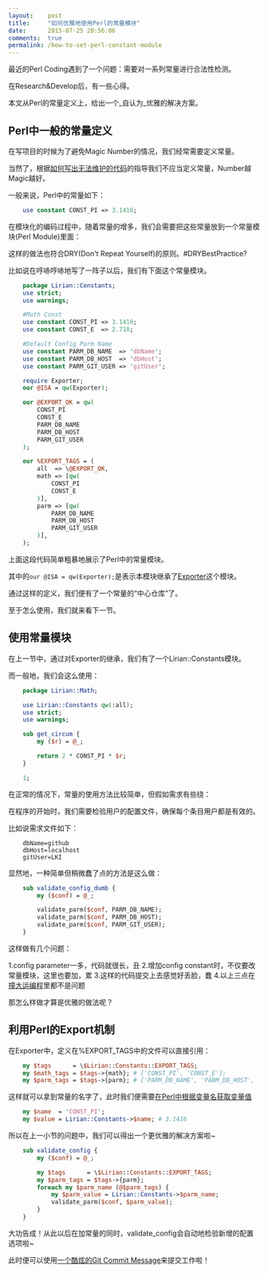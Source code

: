 ```yaml
---
layout:    post
title:     "如何优雅地使用Perl的常量模块"
date:      2015-07-25 20:56:06
comments:  true
permalink: /how-to-set-perl-constant-module
---
```


最近的Perl Coding遇到了一个问题：需要对一系列常量进行合法性检测。

在Research&Develop后，有一些心得。

本文从Perl的常量定义上，给出一个_自认为_优雅的解决方案。

<!--MORE-->

## Perl中一般的常量定义

在写项目的时候为了避免Magic Number的情况，我们经常需要定义常量。

当然了，根据[如何写出无法维护的代码][1]的指导我们不应当定义常量，Number越Magic越好。

一般来说，Perl中的常量如下：

```perl
    use constant CONST_PI => 3.1416;
```

在模块化的编码过程中，随着常量的增多，我们会需要把这些常量放到一个常量模块(Perl Module)里面：

这样的做法也符合DRY(Don't Repeat Yourself)的原则。#DRYBestPractice?

比如说在哼哧哼哧地写了一阵子以后，我们有下面这个常量模块。

```perl
    package Lirian::Constants;
    use strict;
    use warnings;

    #Math Const
    use constant CONST_PI => 3.1416;
    use constant CONST_E  => 2.718;

    #Default Config Parm Name
    use constant PARM_DB_NAME  => 'dbName';
    use constant PARM_DB_HOST  => 'dbHost';
    use constant PARM_GIT_USER => 'gitUser';

    require Exporter;
    our @ISA = qw(Exporter);

    our @EXPORT_OK = qw(
        CONST_PI
        CONST_E
        PARM_DB_NAME
        PARM_DB_HOST
        PARM_GIT_USER
    );

    our %EXPORT_TAGS = (
        all  => \@EXPORT_OK,
        math => [qw(
            CONST_PI
            CONST_E
        )],
        parm => [qw(
            PARM_DB_NAME
            PARM_DB_HOST
            PARM_GIT_USER
        )],
    );
```

上面这段代码简单粗暴地展示了Perl中的常量模块。

其中的`our @ISA = qw(Exporter);`是表示本模块继承了[Exporter][2]这个模块。

通过这样的定义，我们便有了一个常量的“中心仓库”了。

至于怎么使用，我们就来看下一节。


## 使用常量模块

在上一节中，通过对Exporter的继承，我们有了一个Lirian::Constants模块。

而一般地，我们会这么使用：

```perl
    package Lirian::Math;

    use Lirian::Constants qw(:all);
    use strict;
    use warnings;

    sub get_circum {
        my ($r) = @_;

        return 2 * CONST_PI * $r;
    }

    1;
```

在正常的情况下，常量的使用方法比较简单，但假如需求有些绕：

在程序的开始时，我们需要检验用户的配置文件，确保每个条目用户都是有效的。

比如说需求文件如下：

```config
    dbName=github
    dbHost=localhost
    gitUser=LKI
```

显然地，一种简单但稍微蠢了点的方法是这么做：

```perl
    sub validate_config_dumb {
        my ($conf) = @_;

        validate_parm($conf, PARM_DB_NAME);
        validate_parm($conf, PARM_DB_HOST);
        validate_parm($conf, PARM_GIT_USER);
    }
```

这样做有几个问题：

1.config parameter一多，代码就很长，丑
2.增加config constant时，不仅要改常量模块，这里也要加，累
3.这样的代码提交上去感觉好丢脸，蠢
4.以上三点在[撞大运编程][3]里都不是问题

那怎么样做才算是优雅的做法呢？


## 利用Perl的Export机制

在Exporter中，定义在%EXPORT_TAGS中的文件可以直接引用：

```perl
    my $tags      = \$Lirian::Constants::EXPORT_TAGS;
    my $math_tags = $tags->{math}; # ['CONST_PI', 'CONST_E'];
    my $parm_tags = $tags->{parm}; # ['PARM_DB_NAME', 'PARM_DB_HOST', 'PARM_GIT_USER'];
```

这样就可以拿到常量的名字了，此时我们便需要[在Perl中根据变量名获取变量值][4]

```perl
    my $name  = 'CONST_PI';
    my $value = Lirian::Constants->$name; # 3.1416
```

所以在上一小节的问题中，我们可以得出一个更优雅的解决方案啦~

```perl
    sub validate_config {
        my ($conf) = @_;

        my $tags      = \$Lirian::Constants::EXPORT_TAGS;
        my $parm_tags = $tags->{parm};
        foreach my $parm_name (@$parm_tags) {
            my $parm_value = Lirian::Constants->$parm_name;
            validate_parm($conf, $parm_value);
        }
    }
```

大功告成！从此以后在加常量的同时，validate_config会自动地检验新增的配置选项啦~

此时便可以使用[一个酷炫的Git Commit Message][5]来提交工作啦！

[1]:http://coolshell.cn/articles/4758.html
[2]:http://perldoc.perl.org/Exporter.html
[3]:http://coolshell.cn/articles/2058.html
[4]:http://stackoverflow.com/questions/2187682/how-do-i-access-a-constant-in-perl-whose-name-is-contained-in-a-variable
[5]:http://whatthecommit.com/
